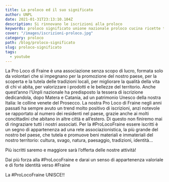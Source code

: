 ```yaml
---
title: La proloco ed il suo significato
author: UNPL
date: 2021-01-31T23:13:10.104Z
description: Si rinnovano le iscrizioni alla proloco
keywords: proloco significato unione nazionale proloco cucina ricette tradizionali esse abruzzesi italia cuoco chef cousine cinque-stelle paesi abruzzesi
cover: "/images/iscrizioni-proloco.jpg"
category: proloco
path: /blog/proloco-significato
slug: proloco-significato
tags:
  - youtube
---
```


La Pro Loco di Fraine è una associazione senza scopo di lucro, formata solo da volontari che si impegnano per la promozione del nostro paese, per la scoperta e la tutela delle tradizioni locali, per migliorare la qualità della vita di chi vi abita, per valorizzare i prodotti e le bellezze del territorio.
Anche quest’anno l’Unpli nazionale ha predisposto la tessera di iscrizione dedicandola, dopo Matera e Catania, ad un patrimonio Unesco della nostra Italia: le colline venete del Prosecco.
La nostra Pro Loco di Fraine negli anni passati ha sempre avuto un trend molto positivo di iscrizioni, anzi notevole se rapportato al numero dei residenti nel paese, grazie anche ai molti concittadini che abitano in altre città e all’estero. Di questo non finiremo mai di ringraziare tutti i nostri associati.
Per la #ProLocoFraine essere iscritti è un segno di appartenenza ad una rete associazionistica, la più grande del nostro bel paese, che tutela e promuove beni materiali e immateriali del nostro territorio: cultura, svago, natura, paesaggio, tradizioni, identità...

Più iscritti saremo e maggiore sarà l’offerta delle nostre attività!

Dai più forza alla #ProLocoFraine e darai un senso di appartenenza valoriale e di forte identità verso #Fraine

La #ProLocoFraine UNISCE‼️
